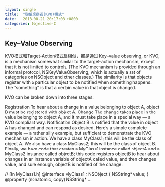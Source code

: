 ```yaml
---
layout: single
title:  "键值观察者(KVO)模式"
date:   2013-08-21 20:17:03 +0800
categories: Objective-C
---
```


## Key–Value Observing

KVO模式和Target-Action模式很相似，都是通过
Key–value observing, or KVO, is a mechanism somewhat similar to the target–action mechanism, except that it is not limited to controls. (The KVO mechanism is provided through an informal protocol, NSKeyValueObserving, which is actually a set of categories on NSObject and other classes.) The similarity is that objects register with a particular object to be notified when something happens. The “something” is that a certain value in that object is changed.

KVO can be broken down into three stages:

Registration
To hear about a change in a value belonging to object A, object B must be registered with object A.
Change
The change takes place in the value belonging to object A, and it must take place in a special way — a KVO compliant way.
Notification
Object B is notified that the value in object A has changed and can respond as desired.
Here’s a simple complete example — a rather silly example, but sufficient to demonstrate the KVO mechanism in action. We have a class MyClass1; this will be the class of object A. We also have a class MyClass2; this will be the class of object B. Finally, we have code that creates a MyClass1 instance called objectA and a MyClass2 instance called objectB; this code registers objectB to hear about changes in an instance variable of objectA called value, and then changes value, and sure enough, objectB is notified of the change:

// [In MyClass1.h] @interface MyClass1 : NSObject { NSString* value; } @property (nonatomic, copy) NSString* ...
